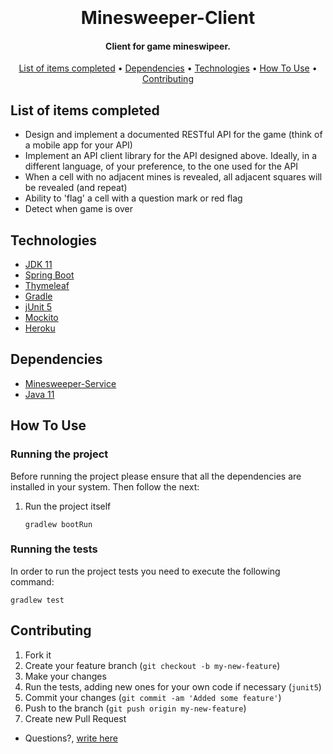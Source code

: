 <h1 align="center">
  <br>
  <br>
  Minesweeper-Client
  <br>
</h1>
<h4 align="center">Client for game mineswipeer.</h4>
<p align="center">
  <a href="#list-of-items-completed">List of items completed</a> •
  <a href="#dependencies">Dependencies</a> •
  <a href="#technologies">Technologies</a> •
  <a href="#how-to-use">How To Use</a> •
  <a href="#contributing">Contributing</a>
</p>


##  List of items completed

* Design and implement a documented RESTful API for the game (think of a mobile app for your API)
* Implement an API client library for the API designed above. Ideally, in a different language, of your preference, to the one used for the API
* When a cell with no adjacent mines is revealed, all adjacent squares will be revealed (and repeat)
* Ability to 'flag' a cell with a question mark or red flag
* Detect when game is over



## Technologies 
* [JDK 11](https://www.oracle.com/index.html)
* [Spring Boot](https://projects.spring.io/spring-boot/)
* [Thymeleaf](https://www.thymeleaf.org/)
* [Gradle](https://gradle.org/)
* [jUnit 5](http://junit.org/junit5/)
* [Mockito](http://site.mockito.org/)
* [Heroku](https://www.sonarqube.org/)


## Dependencies
* [Minesweeper-Service](https://app.swaggerhub.com/apis/obarra-dev/MinesweeperApiRest/1.0.0)
* [Java 11](https://www.oracle.com/index.html)

## How To Use

### Running the project

Before running the project please ensure that all the dependencies are installed in your system. Then follow the next:


1. Run the project itself 

    ```
    gradlew bootRun 
    ```
### Running the tests

In order to run the project tests you need to execute the following command:

```
gradlew test 
```


## Contributing
1. Fork it
2. Create your feature branch (`git checkout -b my-new-feature`)
3. Make your changes
4. Run the tests, adding new ones for your own code if necessary (`junit5`)
5. Commit your changes (`git commit -am 'Added some feature'`)
6. Push to the branch (`git push origin my-new-feature`)
7. Create new Pull Request

* Questions?, <a href="mailto:barraomar12@gmail.com?Subject=Question about Game Mineswipeer" target="_blank">write here</a>
